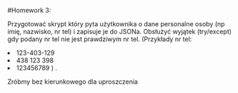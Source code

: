 #Homework 3:
<p>Przygotować skrypt który pyta użytkownika o dane personalne osoby (np imię, nazwisko, nr tel) i zapisuje je do JSONa. Obsłużyć wyjątek (try/except) gdy podany nr tel nie jest prawdziwym nr tel. (Przykłady nr tel:
</p><li>123-403-129
<li>438 123 398
<li>123456789
) .
<p>Zróbmy bez kierunkowego dla uproszczenia